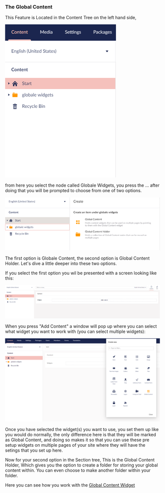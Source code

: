 ### The Global Content

This Feature is Located in the Content Tree on the left hand side,

![movePage.jpg](images/Globale-Widget.png) 

from here you select the node called Globale Widgets, you press the ... after doing that you will be prompted to choose from one of two options.

![movePage.jpg](images/Globale-options.png)

The first option is Globale Content, the second option is Global Content Holder.
Let's dive a little deeper into these two options.

If you select the first option you wil be presented with a screen looking like this:

![movePage.jpg](images/Globale-Contents.png)

When you press "Add Content"  a window will pop up where you can select what widget you want to work with (you can select multiple widgets):

![movePage.jpg](images/pick-one.png)

Once you have selected the widget(s) you want to use, you set them up like you would do normally, the only difference here is that they will be marked as Global Content, and doing so makes it so that you can use these pre setup widgets on multiple pages of your site where they will have the setings that you set up here.

Now for your second option in the Section tree, This is the Global Content Holder, Which gives you the option to create a folder for storing your global content within. You can even choose to make another folder within your folder.

Here you can see how you work with the  [Global Content Widget](../../Widgets/index.md#newsletterTheGlobalContentWidget)

